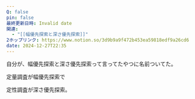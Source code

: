 ```yaml
---
Q: false
pin: false
最終更新日時: Invalid date
関連:
  - "[[幅優先探索と深さ優先探索]]"
2ホップリンク: https://www.notion.so/3d9b9a9f472b453ea59818edf9a26cd6
date: 2024-12-27T22:35
---
```

  

自分が、幅優先探索と深さ優先探索って言ってたやつに名前ついてた。

  

定量調査が幅優先探索で

定性調査が深さ優先探索。